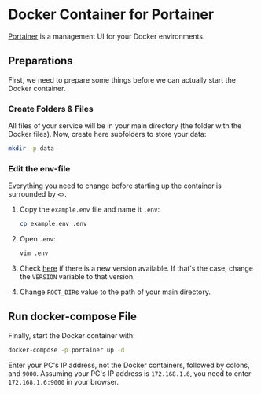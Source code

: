 # Docker Container for Portainer

[Portainer](https://github.com/portainer/portainer) is a management UI for your Docker environments.

## Preparations

First, we need to prepare some things before we can actually start the Docker container.

### Create Folders & Files

All files of your service will be in your main directory (the folder with the Docker files). Now, create here
subfolders to store your data:

``` bash
mkdir -p data
```

### Edit the env-file

Everything you need to change before starting up the container is surrounded by `<>`.

1. Copy the `example.env` file and name it `.env`:

    ``` bash
    cp example.env .env
    ```

1. Open `.env`:

    ``` bash
    vim .env
    ```

1. Check [here](https://hub.docker.com/r/portainer/portainer/tags) if there is a new version available. If that's the
   case, change the `VERSION` variable to that version.

1. Change `ROOT_DIR`s value to the path of your main directory.

## Run docker-compose File

Finally, start the Docker container with:

``` bash
docker-compose -p portainer up -d
```

Enter your PC's IP address, not the Docker containers, followed by colons, and `9000`. Assuming your PC's IP address is
`172.168.1.6`, you need to enter `172.168.1.6:9000` in your browser.
